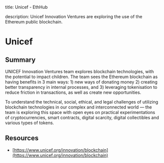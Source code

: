 title: Unicef - EthHub

description: Unicef Innovation Ventures are exploring the use of the Ethereum public blockchain.

# Unicef

## Summary
UNICEF Innovation Ventures team explores blockchain technologies, with the potential to impact children. The team sees the Ethereum blockchain as having benefits in 3 main ways: 1) new ways of donating money 2) creating better transparency in internal processes, and 3) leveraging tokenisation to reduce friction in transactions, as well as create new opportunities.

To understand the technical, social, ethical, and legal challenges of utilizing blockchain technologies in our complex and interconnected world — the team is exploring this space with open eyes on practical experimentations of cryptocurrencies, smart contracts, digital scarcity, digital collectibles and various types of tokens.

## Resources

* [https://www.unicef.org/innovation/blockchain](https://www.unicef.org/innovation/blockchain)

